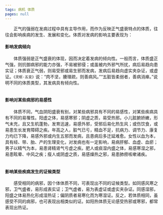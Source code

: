 ```yaml
---
tags: 病机 体质
pages: null
---
```

&emsp;&emsp;正气的强弱在发病过程中具有主导作用，而作为反映正气盛衰特点的体质，往往会影响疾病的发生、发展和变化。体质对发病的影响主要表现为：

#### 影响发病倾向
&emsp;&emsp;体质强弱是正气盛衰的体现，因而决定着发病的倾向性。一般而言，体质盛正气强，则抗御病邪的能力亦强，不易被邪侵；或虽被内外邪气所扰，病后易趋向患实证；体质衰正气弱，则易受邪或易生邪而发病，发病后易趋向虚实夹杂证，或虚证。`《灵枢·五变》`说：“肉不坚，腠理疏，则善病风。”“五脏皆柔弱者，善病消瘅。”说明不同的体质类型，其发病具有倾向性。<br></br>

#### 影响对某些病邪的易感性
&emsp;&emsp;体质不同，气血阴阳盛衰有别，对某些病邪具有不同的易感性，对某些疾病具有不同的易罹性。阳虚之体，易感寒邪；阴虚之质，易受热邪。小儿脏腑娇嫩，形气未充，且又生机蓬勃，发育迅速，易感外邪，受邪后易化热生风；或伤饮食，或易患生长发育障碍之疾。年高之人，脏气已亏，精血不足，抗病力、调节力、康复力均已下降，易感外邪或内生五邪而发病，且患病后多迁延难愈。女性以血为本，具有经、带、胎、产的生理变化，对发病也有一定影响，易病肝郁、血虚、血瘀；男子以精气为本，易患肾精肾气亏虚之疾。肥人或痰湿内盛之体，易感寒湿之邪，易患眩晕、中风之疾；瘦人或阴虚之质，易感燥热之邪，易患肺痨咳嗽诸疾。<br></br>

#### 影响某些疾病发生的证候类型
&emsp;&emsp;感受相同的病邪，因个体体质不同，可表现出不同的证候类型。如同感风寒之邪，卫气盛者，易形成表实证；卫气虚者，易为表虚证或虚实夹杂证。同感湿邪，阳盛之体易热化形成湿热证；偏阴质者易寒化而为寒湿证。反之，若体质相同，虽感受不同的病邪，也可表现出相类似的证。如阳热体质无论感受热邪或寒邪，都常表现出热证。